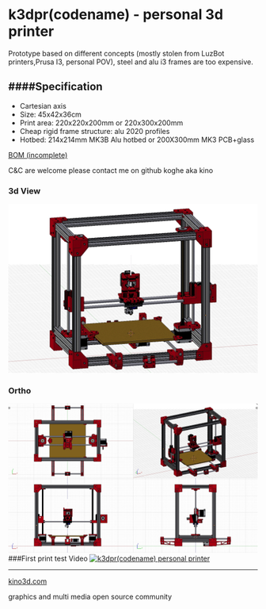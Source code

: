 # k3dpr(codename) - personal 3d printer
Prototype based on different concepts (mostly stolen from LuzBot printers,Prusa I3, personal POV), steel and alu i3 frames are too expensive.

####Specification
---

* Cartesian axis
* Size: 45x42x36cm
* Print area: 220x220x200mm or 220x300x200mm
* Cheap rigid frame structure: alu 2020 profiles
* Hotbed: 214x214mm MK3B Alu hotbed or 200X300mm MK3 PCB+glass 


 [ BOM (incomplete) ](https://docs.google.com/spreadsheets/d/132ylacQ8kRl86Y7bMYP7g0gJWVFWwMlT_N-luGjxloo/edit#gid=0 )

C&C are welcome please contact me on github
koghe aka kino 

### 3d View
![Alt text](./images/quadview.jpg?raw=true, "quadview")
### Ortho
![Alt text](./images/3dview.jpg?raw=true, "quadview")
###First print test Video
<a href="http://www.youtube.com/watch?feature=player_embedded&v=c9imkmnhGjs" target="_blank">
<img src="http://img.youtube.com/vi/c9imkmnhGjs/maxresdefault.jpg" alt="k3dpr(codename) personal printer" width="720" border="0" /></a>

---

[kino3d.com]("http://kino3d.com") 

graphics and multi media open source community



